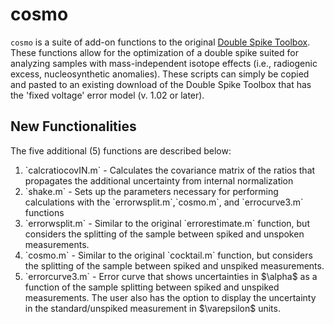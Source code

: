 # cosmo

`cosmo` is a suite of add-on functions to the original <a href="">Double Spike Toolbox</a>. These functions allow for the optimization of a double spike suited for analyzing samples with mass-independent isotope effects (i.e., radiogenic excess, nucleosynthetic anomalies). These scripts can simply be copied and pasted to an existing download of the Double Spike Toolbox that has the 'fixed voltage' error model (v. 1.02 or later). 

## New Functionalities
The five additional (5) functions are described below:
<ol>
<li>`calcratiocovIN.m` - Calculates the covariance matrix of the ratios that propagates the additional uncertainty from internal normalization</li>
<li>`shake.m` - Sets up the parameters necessary for performing calculations with the `errorwsplit.m`,`cosmo.m`, and `errocurve3.m` functions</li>
<li>`errorwsplit.m` - Similar to the original `errorestimate.m` function, but considers the splitting of the sample between spiked and unspoken measurements.</li>
<li>`cosmo.m` - Similar to the original `cocktail.m` function, but considers the splitting of the sample between spiked and unspiked measurements.</li>
<li>`errorcurve3.m` - Error curve that shows uncertainties in $\alpha$ as a function of the sample splitting between spiked and unspiked measurements. The user also has the option to display the uncertainty in the standard/unspiked measurement in $\varepsilon$ units.</li>
</ol>